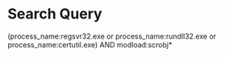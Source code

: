 # Search Query
(process_name:regsvr32.exe or process_name:rundll32.exe or process_name:certutil.exe) AND modload:scrobj*
